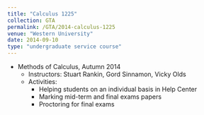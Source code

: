 ```yaml
---	
title: "Calculus 1225"		
collection: GTA		
permalink: /GTA/2014-calculus-1225
venue: "Western University"		
date: 2014-09-10
type: "undergraduate service course"
---	
```

 			
* Methods of Calculus, Autumn 2014 	
   * Instructors: Stuart Rankin, Gord Sinnamon, Vicky Olds
   * Activities: 
     * Helping students on an individual basis in Help Center
     * Marking mid-term and final exams papers
     * Proctoring for final exams
